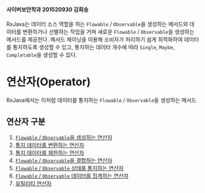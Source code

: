 #### 사이버보안학과 201520930 김희승
RxJava는 데이터 소스 역할을 하는 `Flowable` / `Observable`을 생성하는 메서드와 데이터를 변환하거나 선별하는 작업을 거쳐 새로운 `Flowable` / `Observable`을 생성하는
메서드를 제공한다. 메서드 체이닝을 이용해 소비자가 처리하기 쉽게 최적화하여 데이터를 통지하도록 생성할 수 있고, 통지하는 데이터 개수에 따라 `Single`, `Maybe`, `Completable`을 생성할 수
있다.

# 연산자(Operator)

RxJava에서는 이처럼 데이터를 통지하는 `Flowable` / `Observable`을 생성하는 메서드

## 연산자 구분

1. [`Flowable` / `Observable`을 생성하는 연산자](14-1.CreateFlowableObservableOperators.md)
2. [통지 데이터를 변환하는 연산자](14-2.TransformationFlowableObservableOperators.md)
3. [통지 데이터를 제한하는 연산자](14-3.LimitDataFlowableObservableOperators.md)
4. [`Flowable` / `Observable`을 결합하는 연산자](14-4.CombineFlowableObservableOperators.md)
5. [`Flowable` / `Observable` 상태를 통지하는 연산자](14-5.StatusNotificationFlowableObservableOperators.md)
6. [`Flowable` / `Observable` 데이터를 집계하는 연산자](14-6.DataAggregationOpertaors.md)
7. [유틸리티 연산자](14-7.UtilityOperators.md)